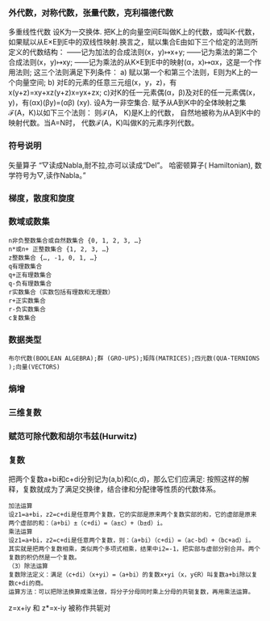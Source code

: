 
### 外代数，对称代数，张量代数，克利福德代数 
多重线性代数
设K为一交换体. 把K上的向量空间E叫做K上的代数，或叫K-代数，如果赋以从E×E到E中的双线性映射.换言之，赋以集合E由如下三个给定的法则所定义的代数结构：
——记为加法的合成法则(x，y)↦x+y;
——记为乘法的第二个合成法则(x，y)↦xy;
——记为乘法的从K×E到E中的映射(α，x)↦αx，这是一个作用法则;
这三个法则满足下列条件：
a) 赋以第一个和第三个法则，E则为K上的一个向量空间;
b) 对E的元素的任意三元组(x，y，z)，有
x(y+z)=xy+xz(y+z)x=yx+zx;
c)对K的任一元素偶(α，β)及对E的任一元素偶(x，y)，有(αx)(βy)=(αβ) (xy).
设A为一非空集合. 赋予从A到K中的全体映射之集ℱ(A，K)以如下三个法则：
则ℱ(A， K)是K上的代数， 自然地被称为从A到K中的映射代数。当A=N时， 代数ℱ(A，K)叫做K的元素序列代数。

### 符号说明
矢量算子
“▽读成Nabla,耐不拉,亦可以读成“Del”。 
哈密顿算子( Hamiltonian), 数学符号为▽,读作Nabla。”

### 梯度，散度和旋度


### 数域或数集
```
n非负整数集合或自然数集合 {0, 1, 2, 3, …}
n*或n+ 正整数集合 {1, 2, 3, …}
z整数集合 {…, -1, 0, 1, …}
q有理数集合
q+正有理数集合
q-负有理数集合
r实数集合（实数包括有理数和无理数）
r+正实数集合
r-负实数集合
c复数集合
```

### 数据类型
```
布尔代数(BOOLEAN ALGEBRA);群 (GRO-UPS);矩阵(MATRICES);四元数(QUA-TERNIONS );向量(VECTORS)
```
### 熵增


### 三维复数


### 赋范可除代数和胡尔韦兹(Hurwitz)


### 复数
把两个复数a+bi和c+di分别记为(a,b)和(c,d)，那么它们应满足:
按照这样的解释，复数就成为了满足交换律，结合律和分配律等性质的代数体系。
```
加法运算
设z1=a+bi，z2=c+di是任意两个复数，它的实部是原来两个复数实部的和，它的虚部是原来两个虚部的和：（a+bi）±（c+di）=（a±c）+（b±d）i。
乘法运算
设z1=a+bi，z2=c+di是任意两个复数，则：（a+bi）（c+di）=（ac-bd）+（bc+ad）i。
其实就是把两个复数相乘，类似两个多项式相乘，结果中i2=-1，把实部与虚部分别合并。两个复数的积仍然是一个复数。
（3）除法运算
复数除法定义：满足（c+di）（x+yi）=（a+bi）的复数x+yi（x，y∈R）叫复数a+bi除以复数c+di的商。
运算方法：可以把除法换算成乘法做，将分子分母同时乘上分母的共轭复数，再用乘法运算。
```
z=x+iy 和 z*=x-iy 被称作共轭对
